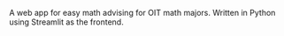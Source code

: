 A web app for easy math advising for OIT math majors. Written in Python using Streamlit as the frontend.
